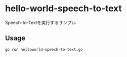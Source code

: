 # hello-world-speech-to-text

Speech-to-Textを実行するサンプル

## Usage

```
go run helloworld-speech-to-text.go
```
